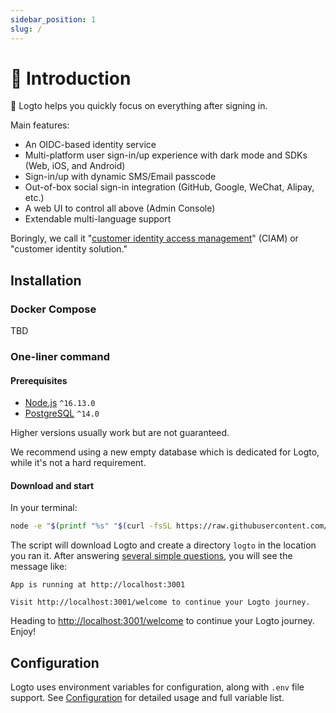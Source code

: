 ```yaml
---
sidebar_position: 1
slug: /
---
```


# 💁 Introduction

🤘 Logto helps you quickly focus on everything after signing in.

Main features:

- An OIDC-based identity service
- Multi-platform user sign-in/up experience with dark mode and SDKs (Web, iOS, and Android)
- Sign-in/up with dynamic SMS/Email passcode
- Out-of-box social sign-in integration (GitHub, Google, WeChat, Alipay, etc.)
- A web UI to control all above (Admin Console)
- Extendable multi-language support

Boringly, we call it "[customer identity access management](https://en.wikipedia.org/wiki/Customer_identity_access_management)" (CIAM) or "customer identity solution."

## Installation

### Docker Compose

TBD

### One-liner command

#### Prerequisites

- [Node.js](https://nodejs.org/) `^16.13.0`
- [PostgreSQL](https://postgresql.org/) `^14.0`

Higher versions usually work but are not guaranteed.

We recommend using a new empty database which is dedicated for Logto, while it's not a hard requirement.

#### Download and start

In your terminal:

```bash
node -e "$(printf "%s" "$(curl -fsSL https://raw.githubusercontent.com/logto-io/logto/master/install.js)")"
```

The script will download Logto and create a directory `logto` in the location you ran it. After answering [several simple questions](./references/core/configuration.md#questions), you will see the message like:

```text
App is running at http://localhost:3001

Visit http://localhost:3001/welcome to continue your Logto journey.
```

Heading to <a target="_blank" href="http://localhost:3001/welcome">http://localhost:3001/welcome</a> to continue your Logto journey. Enjoy!

## Configuration

Logto uses environment variables for configuration, along with `.env` file support. See [Configuration](./references/core/configuration.md) for detailed usage and full variable list.
